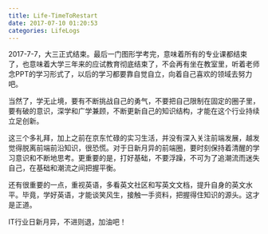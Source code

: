 ```yaml
---
title: Life-TimeToRestart
date: 2017-07-10 01:20:53
categories: LifeLogs
---
```


2017-7-7，大三正式结束。最后一门图形学考完，意味着所有的专业课都结束了，也意味着大学三年来的应试教育彻底结束了，不会再有坐在教室里，听着老师念PPT的学习形式了，以后的学习都要靠自觉自立，向着自己喜欢的领域去努力吧。

当然了，学无止境，要有不断挑战自己的勇气，不要把自己限制在固定的圈子里，要有破的意识，深学和广学兼顾，不断更新自己的知识结构，才能在这个行业持续立足创新。

这三个多礼拜，加上之前在京东忙碌的实习生活，并没有深入关注前端发展，越发觉得脱离前端前沿知识，很恐慌。对于日新月异的前端圈，要时刻保持着清醒的学习意识和不断地思考。更重要的是，打好基础，不要浮躁，不可为了追潮流而迷失自己，在基础和潮流之间把握平衡。

还有很重要的一点，重视英语，多看英文社区和写英文文档，提升自身的英文水平。毕竟，学好英语，才能谈笑风生，接触一手资料，把握得住知识的源头。这才是正道。

IT行业日新月异，不进则退，加油吧！
